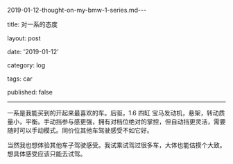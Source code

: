 2019-01-12-thought-on-my-bmw-1-series.md---

title: 对一系的态度

layout: post

date: '2019-01-12'

category: log

tags: car

published: false

---

一系是我能买到的开起来最喜欢的车。后驱，1.6 四缸 宝马发动机，悬架，转动质量小，平衡。手动挡参与感更强，拥有对档位绝对的掌控，但自动挡更灵活，需要随时可以手动模式。同价位其他车驾驶感受不如它好。

当然我也想体验其他车子驾驶感受。我试乘试驾过很多车，大体也能估摸个大致。想具体感受应该只能去试驾。

